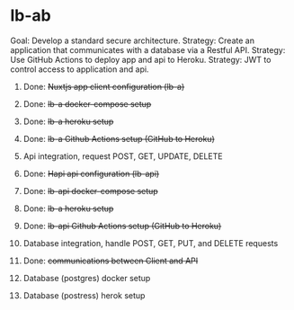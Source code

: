 # lb-ab
Goal: Develop a standard secure architecture.
Strategy: Create an application that communicates with a database via a Restful API.
Strategy: Use GitHub Actions to deploy app and api to Heroku.
Strategy: JWT to control access to application and api.

1. Done: ~~Nuxtjs app client configuration (lb-a)~~
1. Done: ~~lb-a docker-compose setup~~
1. Done: ~~lb-a heroku setup~~
1. Done: ~~lb-a Github Actions setup (GitHub to Heroku)~~
1. Api integration, request POST, GET, UPDATE, DELETE

1. Done: ~~Hapi api configuration (lb-api)~~
1. Done: ~~lb-api docker-compose setup~~
1. Done: ~~lb-a heroku setup~~
1. Done: ~~lb-api Github Actions setup (GitHub to Heroku)~~
1. Database integration, handle POST, GET, PUT, and DELETE requests

1. Done:  ~~communications between Client and API~~
1. Database (postgres) docker setup
1. Database (postress) herok setup
